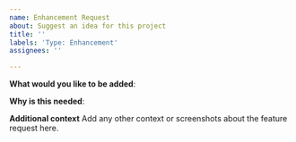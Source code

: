 ```yaml
---
name: Enhancement Request
about: Suggest an idea for this project
title: ''
labels: 'Type: Enhancement'
assignees: ''

---
```


**What would you like to be added**:

**Why is this needed**:

**Additional context**
Add any other context or screenshots about the feature request here.
